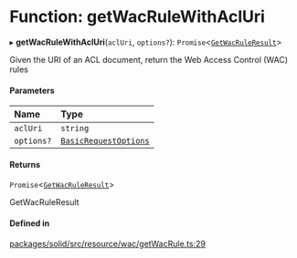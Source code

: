 # Function: getWacRuleWithAclUri

▸ **getWacRuleWithAclUri**(`aclUri`, `options?`): `Promise`\<[`GetWacRuleResult`](../types/GetWacRuleResult.md)\>

Given the URI of an ACL document, return the Web Access Control (WAC) rules

#### Parameters

| Name | Type |
| :------ | :------ |
| `aclUri` | `string` |
| `options?` | [`BasicRequestOptions`](../interfaces/BasicRequestOptions.md) |

#### Returns

`Promise`\<[`GetWacRuleResult`](../types/GetWacRuleResult.md)\>

GetWacRuleResult

#### Defined in

[packages/solid/src/resource/wac/getWacRule.ts:29](https://github.com/o-development/ldo/blob/e8bb8b1/packages/solid/src/resource/wac/getWacRule.ts#L29)

